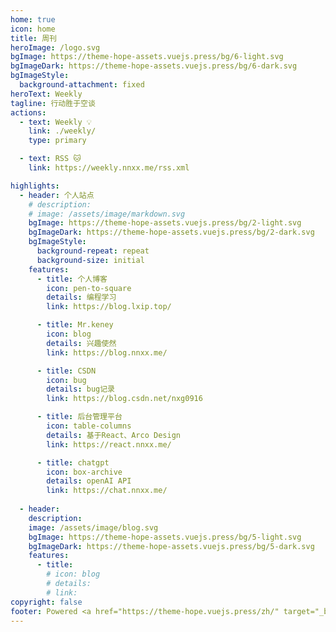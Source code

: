```yaml
---
home: true
icon: home
title: 周刊
heroImage: /logo.svg
bgImage: https://theme-hope-assets.vuejs.press/bg/6-light.svg
bgImageDark: https://theme-hope-assets.vuejs.press/bg/6-dark.svg
bgImageStyle:
  background-attachment: fixed
heroText: Weekly
tagline: 行动胜于空谈
actions:
  - text: Weekly 💡
    link: ./weekly/
    type: primary

  - text: RSS 🐱
    link: https://weekly.nnxx.me/rss.xml

highlights:
  - header: 个人站点
    # description: 
    # image: /assets/image/markdown.svg
    bgImage: https://theme-hope-assets.vuejs.press/bg/2-light.svg
    bgImageDark: https://theme-hope-assets.vuejs.press/bg/2-dark.svg
    bgImageStyle:
      background-repeat: repeat
      background-size: initial
    features:
      - title: 个人博客
        icon: pen-to-square
        details: 编程学习
        link: https://blog.lxip.top/

      - title: Mr.keney
        icon: blog
        details: 兴趣使然
        link: https://blog.nnxx.me/

      - title: CSDN
        icon: bug
        details: bug记录
        link: https://blog.csdn.net/nxg0916

      - title: 后台管理平台
        icon: table-columns
        details: 基于React、Arco Design
        link: https://react.nnxx.me/

      - title: chatgpt
        icon: box-archive 
        details: openAI API
        link: https://chat.nnxx.me/
        
  - header: 
    description: 
    image: /assets/image/blog.svg
    bgImage: https://theme-hope-assets.vuejs.press/bg/5-light.svg
    bgImageDark: https://theme-hope-assets.vuejs.press/bg/5-dark.svg
    features:
      - title:
        # icon: blog
        # details: 
        # link: 
copyright: false
footer: Powered <a href="https://theme-hope.vuejs.press/zh/" target="_blank">VuePress Theme Hope</a> | MIT 协议, © 2023-present Mr.keney
---
```


